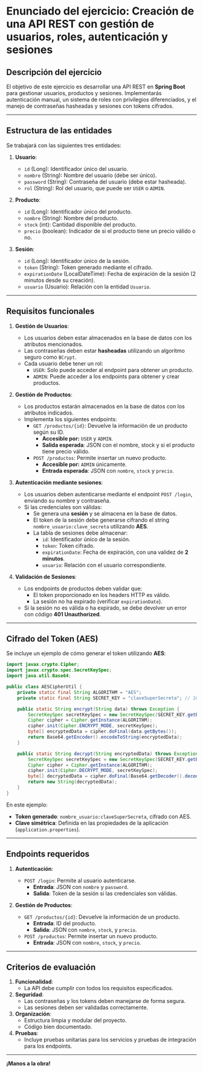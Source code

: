 # Enunciado del ejercicio: Creación de una API REST con gestión de usuarios, roles, autenticación y sesiones

## Descripción del ejercicio

El objetivo de este ejercicio es desarrollar una API REST en **Spring Boot** para gestionar usuarios, productos y sesiones. Implementarás autenticación manual, un sistema de roles con privilegios diferenciados, y el manejo de contraseñas hasheadas y sesiones con tokens cifrados.

---

## Estructura de las entidades

Se trabajará con las siguientes tres entidades:

1. **Usuario**:
    - `id` (Long): Identificador único del usuario.
    - `nombre` (String): Nombre del usuario (debe ser único).
    - `password` (String): Contraseña del usuario (debe estar hasheada).
    - `rol` (String): Rol del usuario, que puede ser `USER` o `ADMIN`.

2. **Producto**:
    - `id` (Long): Identificador único del producto.
    - `nombre` (String): Nombre del producto.
    - `stock` (int): Cantidad disponible del producto.
    - `precio` (boolean): Indicador de si el producto tiene un precio válido o no.

3. **Sesión**:
    - `id` (Long): Identificador único de la sesión.
    - `token` (String): Token generado mediante el cifrado.
    - `expirationDate` (LocalDateTime): Fecha de expiración de la sesión (2 minutos desde su creación).
    - `usuario` (Usuario): Relación con la entidad `Usuario`.

---

## Requisitos funcionales

1. **Gestión de Usuarios**:
    - Los usuarios deben estar almacenados en la base de datos con los atributos mencionados.
    - Las contraseñas deben estar **hasheadas** utilizando un algoritmo seguro como `BCrypt`.
    - Cada usuario debe tener un rol:
        - `USER`: Solo puede acceder al endpoint para obtener un producto.
        - `ADMIN`: Puede acceder a los endpoints para obtener y crear productos.

2. **Gestión de Productos**:
    - Los productos estarán almacenados en la base de datos con los atributos indicados.
    - Implementa los siguientes endpoints:
        - `GET /productos/{id}`: Devuelve la información de un producto según su ID.
            - **Accesible por:** `USER` y `ADMIN`.
            - **Salida esperada**: JSON con el nombre, stock y si el producto tiene precio válido.
        - `POST /productos`: Permite insertar un nuevo producto.
            - **Accesible por:** `ADMIN` únicamente.
            - **Entrada esperada**: JSON con `nombre`, `stock` y `precio`.

3. **Autenticación mediante sesiones**:
    - Los usuarios deben autenticarse mediante el endpoint `POST /login`, enviando su nombre y contraseña.
    - Si las credenciales son válidas:
        - Se genera una **sesión** y se almacena en la base de datos.
        - El token de la sesión debe generarse cifrando el string `nombre_usuario:clave_secreta` utilizando **AES**.
        - La tabla de sesiones debe almacenar:
            - `id`: Identificador único de la sesión.
            - `token`: Token cifrado.
            - `expirationDate`: Fecha de expiración, con una validez de **2 minutos**.
            - `usuario`: Relación con el usuario correspondiente.

4. **Validación de Sesiones**:
    - Los endpoints de productos deben validar que:
        - El token proporcionado en los headers HTTP es válido.
        - La sesión no ha expirado (verificar `expirationDate`).
    - Si la sesión no es válida o ha expirado, se debe devolver un error con código **401 Unauthorized**.

---

## Cifrado del Token (AES)

Se incluye un ejemplo de cómo generar el token utilizando **AES**:

```java
import javax.crypto.Cipher;
import javax.crypto.spec.SecretKeySpec;
import java.util.Base64;

public class AESCipherUtil {
    private static final String ALGORITHM = "AES";
    private static final String SECRET_KEY = "claveSuperSecreta"; // 16 caracteres

    public static String encrypt(String data) throws Exception {
        SecretKeySpec secretKeySpec = new SecretKeySpec(SECRET_KEY.getBytes(), ALGORITHM);
        Cipher cipher = Cipher.getInstance(ALGORITHM);
        cipher.init(Cipher.ENCRYPT_MODE, secretKeySpec);
        byte[] encryptedData = cipher.doFinal(data.getBytes());
        return Base64.getEncoder().encodeToString(encryptedData);
    }

    public static String decrypt(String encryptedData) throws Exception {
        SecretKeySpec secretKeySpec = new SecretKeySpec(SECRET_KEY.getBytes(), ALGORITHM);
        Cipher cipher = Cipher.getInstance(ALGORITHM);
        cipher.init(Cipher.DECRYPT_MODE, secretKeySpec);
        byte[] decryptedData = cipher.doFinal(Base64.getDecoder().decode(encryptedData));
        return new String(decryptedData);
    }
}
```

En este ejemplo:
- **Token generado**: `nombre_usuario:claveSuperSecreta`, cifrado con AES.
- **Clave simétrica**: Definida en las propiedades de la aplicación (`application.properties`).

---

## Endpoints requeridos

1. **Autenticación**:
    - `POST /login`: Permite al usuario autenticarse.
        - **Entrada**: JSON con `nombre` y `password`.
        - **Salida**: Token de la sesión si las credenciales son válidas.

2. **Gestión de Productos**:
    - `GET /productos/{id}`: Devuelve la información de un producto.
        - **Entrada**: ID del producto.
        - **Salida**: JSON con `nombre`, `stock`, y `precio`.
    - `POST /productos`: Permite insertar un nuevo producto.
        - **Entrada**: JSON con `nombre`, `stock`, y `precio`.

---

## Criterios de evaluación

1. **Funcionalidad**:
    - La API debe cumplir con todos los requisitos especificados.
2. **Seguridad**:
    - Las contraseñas y los tokens deben manejarse de forma segura.
    - Las sesiones deben ser validadas correctamente.
3. **Organización**:
    - Estructura limpia y modular del proyecto.
    - Código bien documentado.
4. **Pruebas**:
    - Incluye pruebas unitarias para los servicios y pruebas de integración para los endpoints.

---

**¡Manos a la obra!**